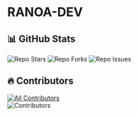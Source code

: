 # RANOA-DEV

## 📊 GitHub Stats
![Repo Stars](https://img.shields.io/github/stars/Muhammad-nabil99/RANOA-DEV?style=social)
![Repo Forks](https://img.shields.io/github/forks/Muhammad-nabil99/RANOA-DEV?style=social)
![Repo Issues](https://img.shields.io/github/issues/Muhammad-nabil99/RANOA-DEV)

## 🔥 Contributors
[![All Contributors](https://img.shields.io/badge/all_contributors-4-orange.svg?style=flat-square)](#contributors-) <br/>
![Contributors](https://contrib.rocks/image?repo=Muhammad-nabil99/RANOA-DEV)


